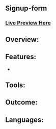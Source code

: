 ## Signup-form

### [Live Preview Here](https://marsh-alex.github.io/signup-form/)

## Overview: 

## Features:
- 

## Tools:


## Outcome:


## Languages:

